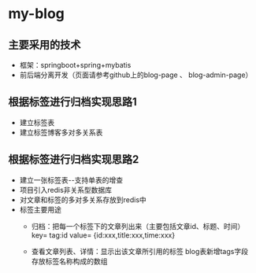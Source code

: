 # my-blog

## 主要采用的技术
+ 框架：springboot+spring+mybatis
+ 前后端分离开发（页面请参考github上的blog-page 、 blog-admin-page）

## 根据标签进行归档实现思路1
+ 建立标签表
+ 建立标签博客多对多关系表

## 根据标签进行归档实现思路2
+ 建立一张标签表--支持单表的增查
+ 项目引入redis非关系型数据库
+ 对文章和标签的多对多关系存放到redis中
+ 标签主要用途
  - 归档：把每一个标签下的文章列出来（主要包括文章id、标题、时间）
  key= tag:id  value= {id:xxx,title:xxx,time:xxx}
  
  - 查看文章列表、详情：显示出该文章所引用的标签
    blog表新增tags字段 存放标签名称构成的数组

